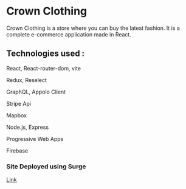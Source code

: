 # Crown Clothing

Crown Clothing is a store where you can buy the latest fashion. It is a complete e-commerce application made in React.

## Technologies used :
React, React-router-dom, vite

Redux, Reselect

GraphQL, Appolo Client

Stripe Api

Mapbox

Node.js, Express

Progressive Web Apps

Firebase

### Site Deployed using Surge

[Link](https://crwn-clothing-live.surge.sh/)
